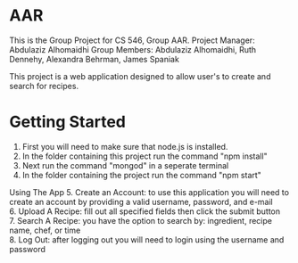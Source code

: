 # AAR

This is the Group Project for CS 546, Group AAR.
Project Manager: Abdulaziz Alhomaidhi
Group Members: Abdulaziz Alhomaidhi, Ruth Dennehy, Alexandra Behrman, James Spaniak

This project is a web application designed to allow user's to create and search for recipes.

# Getting Started
1. First you will need to make sure that node.js is installed.
2. In the folder containing this project run the command "npm install"
3. Next run the command "mongod" in a seperate terminal 
4. In the folder containing the project run the command "npm start"

Using The App
5. Create an Account: to use this application you will need to create an account by providing a valid username, password, and e-mail <br />
6. Upload A Recipe: fill out all specified fields then click the submit button <br />
7. Search A Recipe: you have the option to search by: ingredient, recipe name, chef, or time <br />
8. Log Out: after logging out you will need to login using the username and password <br />
